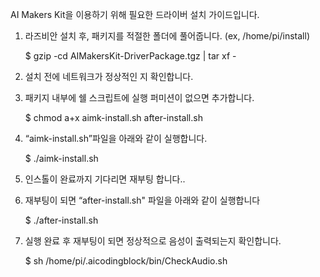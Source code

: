 AI Makers Kit을 이용하기 위해 필요한 드라이버 설치 가이드입니다.

1. 라즈비안 설치 후, 패키지를 적절한 폴더에 풀어줍니다. (ex, /home/pi/install)

    $ gzip -cd AIMakersKit-DriverPackage.tgz | tar xf -

2. 설치 전에 네트워크가 정상적인 지 확인합니다.
3. 패키지 내부에 쉘 스크립트에 실행 퍼미션이 없으면 추가합니다.

    $ chmod a+x aimk-install.sh after-install.sh

4. “aimk-install.sh”파일을 아래와 같이 실행합니다.

    $ ./aimk-install.sh

5. 인스톨이 완료까지 기다리면 재부팅 합니다..
6. 재부팅이 되면 “after-install.sh" 파일을 아래와 같이 실행합니다

    $ ./after-install.sh

7. 실행 완료 후 재부팅이 되면 정상적으로 음성이 출력되는지 확인합니다.

    $ sh /home/pi/.aicodingblock/bin/CheckAudio.sh
